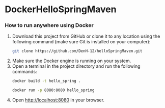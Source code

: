 # DockerHelloSpringMaven

### **How to run anywhere using Docker**
1. Download this project from GitHub or clone it to any location using the following command (make sure Git is installed on your computer):
    ```bash
    git clone https://github.com/DenH-12/helloSpringMaven.git
    ```
2. Make sure the Docker engine is running on your system.
3. Open a terminal in the project directory and run the following commands:
    ```bash
    docker build -t hello_spring .
    ```
    ```bash
    docker run -p 8080:8080 hello_spring
    ```
4. Open [http://localhost:8080](http://localhost:8080) in your browser.